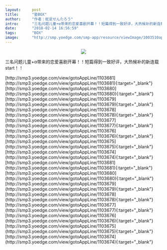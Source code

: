 ```yaml
---
layout:     post
title:      "塾BOX"
author:     "作者：蛇足せんたろう"
intro:      "三名问题儿童+α带来的恋爱喜剧开幕！！短篇得到一致好评，大热候补的新连载start！！"
date:       "2018-02-14 16:56:59"
tags:       "BOX"
image:      "http://smp.yoedge.com/smp-app/resource/viewImage/1003510appline.png"
---
```

<div style="text-align: center">
<p><img src="http://smp.yoedge.com/smp-app/resource/viewImage/1003510appline.png"/></p>
</div>
<p class="post-meta">
<span>三名问题儿童+α带来的恋爱喜剧开幕！！短篇得到一致好评，大热候补的新连载start！！</span>
</p>
[http://smp3.yoedge.com/view/gotoAppLine/1103681](http://smp3.yoedge.com/view/gotoAppLine/1103681){:target="_blank"}
[http://smp3.yoedge.com/view/gotoAppLine/1103680](http://smp3.yoedge.com/view/gotoAppLine/1103680){:target="_blank"}
[http://smp3.yoedge.com/view/gotoAppLine/1103679](http://smp3.yoedge.com/view/gotoAppLine/1103679){:target="_blank"}
[http://smp3.yoedge.com/view/gotoAppLine/1103678](http://smp3.yoedge.com/view/gotoAppLine/1103678){:target="_blank"}
[http://smp3.yoedge.com/view/gotoAppLine/1103677](http://smp3.yoedge.com/view/gotoAppLine/1103677){:target="_blank"}
[http://smp3.yoedge.com/view/gotoAppLine/1103676](http://smp3.yoedge.com/view/gotoAppLine/1103676){:target="_blank"}
[http://smp3.yoedge.com/view/gotoAppLine/1103675](http://smp3.yoedge.com/view/gotoAppLine/1103675){:target="_blank"}
[http://smp3.yoedge.com/view/gotoAppLine/1103674](http://smp3.yoedge.com/view/gotoAppLine/1103674){:target="_blank"}
[http://smp3.yoedge.com/view/gotoAppLine/1103681](http://smp3.yoedge.com/view/gotoAppLine/1103681){:target="_blank"}
[http://smp3.yoedge.com/view/gotoAppLine/1103680](http://smp3.yoedge.com/view/gotoAppLine/1103680){:target="_blank"}
[http://smp3.yoedge.com/view/gotoAppLine/1103679](http://smp3.yoedge.com/view/gotoAppLine/1103679){:target="_blank"}
[http://smp3.yoedge.com/view/gotoAppLine/1103678](http://smp3.yoedge.com/view/gotoAppLine/1103678){:target="_blank"}
[http://smp3.yoedge.com/view/gotoAppLine/1103677](http://smp3.yoedge.com/view/gotoAppLine/1103677){:target="_blank"}
[http://smp3.yoedge.com/view/gotoAppLine/1103676](http://smp3.yoedge.com/view/gotoAppLine/1103676){:target="_blank"}
[http://smp3.yoedge.com/view/gotoAppLine/1103675](http://smp3.yoedge.com/view/gotoAppLine/1103675){:target="_blank"}
[http://smp3.yoedge.com/view/gotoAppLine/1103674](http://smp3.yoedge.com/view/gotoAppLine/1103674){:target="_blank"}


